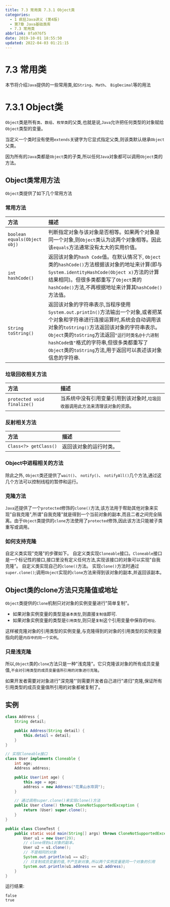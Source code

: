 ```yaml
---
title: 7.3 常用类 7.3.1 Object类
categories: 
  - 1 疯狂Java讲义 (第4版)
  - 第7章 Java基础类库
  - 7.3 常用类
abbrlink: 8fa976f5
date: 2019-10-01 18:55:50
updated: 2022-04-03 01:21:15
---
```

# 7.3 常用类 #
本节将介绍`Java`提供的一些常用类,如`String`、`Math`、 `BigDecimal`等的用法
# 7.3.1 Object类 #
`Object`类是所有`类`、`数组`、`枚举类`的父类,也就是说,`Java`允许把任何类型的对象赋给`Object`类型的变量。

当定义一个类时没有使用`extends`关键字为它显式指定父类,则该类默认继承`Object`父类。

因为所有的`Java`类都是`Object`类的子类,所以任何`Java`对象都可以调用`Object`类的方法。
## Object类常用方法 ##
`Object`类提供了如下几个常用方法
### 常用方法 ###
|方法|描述|
|:---|:---|
|`boolean equals(Object obj)`|判断指定对象与该对象是否相等。如果两个对象是同一个对象,则`Object`类认为这两个对象相等。因此该`equals`方法通常没有太大的实用价值。|
|`int hashCode()`|返回该对象的`hash Code`值。在默认情况下, `Object`类的`hashCode()`方法根据该对象的地址来计算(即与`System.identityHashCode(Object x)`方法的计算结果相同)。但很多类都重写了`Object`类的`hashCode()`方法,不再根据地址来计算其`hashCode()`方法值。|
|`String toString()`|返回该对象的字符串表示,当程序使用`System.out.printIn()`方法输出一个对象,或者把某个对象和字符串进行连接运算时,系统会自动调用该对象的`toString()`方法返回该对象的字符串表示。 `Object`类的`toString`方法返回`"运行时类名@十六进制hashCode值"`格式的字符串,但很多类都重写了`Object`类的`toString`方法,用于返回可以表述该对象信息的字符串.|
### 垃圾回收相关方法 ###
|方法|描述|
|:---|:---|
|`protected void finalize()`|当系统中没有引用变量引用到该对象时,`垃圾回收器调用此方法来清理该对象的资源`。|
### 反射相关方法 ###
|方法|描述|
|:---|:---|
|`Class<?> getClass()`|返回该对象的运行时类。|

### Object中进程相关的方法 ###
除此之外, `Object`类还提供了`wait()`、 `notify()`、 `notifyAll()`几个方法,通过这几个方法可以控制线程的暂停和运行。

### 克隆方法 ###
`Java`还提供了一个`protected`修饰的`clone()`方法,该方法用于帮助其他对象来实现"自我克隆",所谓"自我克隆"就是得到一个当前对象的副本,而且二者之间完全隔离。由于`Object`类提供的`clone`方法使用了`protected`修饰,因此该方法只能被子类重写或调用。
### 如何支持克隆 ###
自定义类实现"克隆"的步骤如下。
自定义类实现`Cloneable`接口。`Cloneable`接口是一个标记性的接口,接口里没有定义任何方法,实现该接口的对象可以实现"自我克隆"。
自定义类实现自己的`clone()`方法。
实现`clone()`方法时通过`super.clone()`;调用`Object`实现的`clone`方法来得到该对象的副本,并返回该副本。

## Object类的clone方法只克隆值或地址 ##
`Object`类提供的`Clone`机制只对对象的实例变量进行"简单复制"。
- 如果对象实例变量的类型是`基本类型`,则直接`复制值`即可.
- 如果对象实例变量的类型是`引用类型`,则只是`复制`这个引用变量中保存的`地址`.

这样被克隆对象的引用类型的实例变量,与克隆得到的对象的引用类型的实例变量指向的是`内存中的同一个实例`。
### 只是浅克隆 ###
所以,`Object`类的`clone`方法只是一种"浅克隆"。它只克隆该对象的所有成员变量值,`不会对引用类型的成员变量值所引用的对象进行克隆`。

如果开发者需要对对象进行"深克隆"’则需要开发者自己进行"递归"克隆,保证所有引用类型的成员变量值所引用的对象都被复制了。

## 实例 ##
```java
class Address {
    String detail;

    public Address(String detail) {
        this.detail = detail;
    }
}

// 实现Cloneable接口
class User implements Cloneable {
    int age;
    Address address;

    public User(int age) {
        this.age = age;
        address = new Address("花果山水帘洞");
    }

    // 通过调用super.clone()来实现clone()方法
    public User clone() throws CloneNotSupportedException {
        return (User) super.clone();
    }
}

public class CloneTest {
    public static void main(String[] args) throws CloneNotSupportedException {
        User u1 = new User(29);
        // clone得到u1对象的副本。
        User u2 = u1.clone();
        // 不是相同的对象
        System.out.println(u1 == u2);
        // 只复制成员变量的值,不产生新对象,所以两个实例变量是同一个对象的引用
        System.out.println(u1.address == u2.address);
    }
}
```
运行结果:
```
false
true
```

